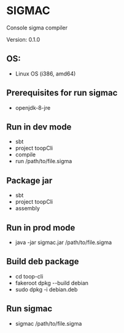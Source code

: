 
# SIGMAC

Console sigma compiler

Version: 0.1.0

## OS:

* Linux OS (i386, amd64)

## Prerequisites for run sigmac 

* openjdk-8-jre

## Run in dev mode

* sbt
* project toopCli
* compile
* run /path/to/file.sigma

## Package jar

* sbt
* project toopCli
* assembly

## Run in prod mode

* java -jar sigmac.jar /path/to/file.sigma

## Build deb package

* cd toop-cli
* fakeroot dpkg --build debian
* sudo dpkg -i debian.deb

## Run sigmac

* sigmac /path/to/file.sigma
